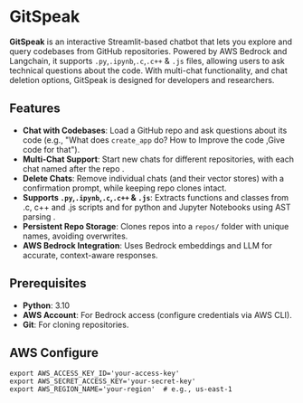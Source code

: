 # GitSpeak

**GitSpeak** is an interactive Streamlit-based chatbot that lets you explore and query codebases from GitHub repositories. Powered by AWS Bedrock and Langchain, it supports `.py`,`.ipynb`,`.c`,`.c++` & `.js` files, allowing users to ask technical questions about the code. With multi-chat functionality, and chat deletion options, GitSpeak is designed for developers and researchers.


## Features

- **Chat with Codebases**: Load a GitHub repo and ask questions about its code (e.g., "What does `create_app` do? How to Improve the code ,Give code for that").
- **Multi-Chat Support**: Start new chats for different repositories, with each chat named after the repo .
- **Delete Chats**: Remove individual chats (and their vector stores) with a confirmation prompt, while keeping repo clones intact.
- **Supports `.py`,`.ipynb`,`.c`,`.c++` & `.js`**: Extracts functions and classes from  .c, c++ and .js scripts and for python and Jupyter Notebooks using AST parsing .
- **Persistent Repo Storage**: Clones repos into a `repos/` folder with unique names, avoiding overwrites.
- **AWS Bedrock Integration**: Uses Bedrock embeddings and LLM for accurate, context-aware responses.

## Prerequisites

- **Python**: 3.10
- **AWS Account**: For Bedrock access (configure credentials via  AWS CLI).
- **Git**: For cloning repositories.

## AWS Configure
```
export AWS_ACCESS_KEY_ID='your-access-key'
export AWS_SECRET_ACCESS_KEY='your-secret-key'
export AWS_REGION_NAME='your-region'  # e.g., us-east-1
```